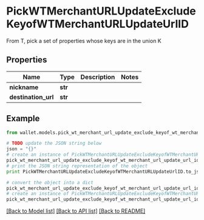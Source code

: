 # PickWTMerchantURLUpdateExcludeKeyofWTMerchantURLUpdateUrlID

From T, pick a set of properties whose keys are in the union K

## Properties

Name | Type | Description | Notes
------------ | ------------- | ------------- | -------------
**nickname** | **str** |  | 
**destination_url** | **str** |  | 

## Example

```python
from wallet.models.pick_wt_merchant_url_update_exclude_keyof_wt_merchant_url_update_url_id import PickWTMerchantURLUpdateExcludeKeyofWTMerchantURLUpdateUrlID

# TODO update the JSON string below
json = "{}"
# create an instance of PickWTMerchantURLUpdateExcludeKeyofWTMerchantURLUpdateUrlID from a JSON string
pick_wt_merchant_url_update_exclude_keyof_wt_merchant_url_update_url_id_instance = PickWTMerchantURLUpdateExcludeKeyofWTMerchantURLUpdateUrlID.from_json(json)
# print the JSON string representation of the object
print PickWTMerchantURLUpdateExcludeKeyofWTMerchantURLUpdateUrlID.to_json()

# convert the object into a dict
pick_wt_merchant_url_update_exclude_keyof_wt_merchant_url_update_url_id_dict = pick_wt_merchant_url_update_exclude_keyof_wt_merchant_url_update_url_id_instance.to_dict()
# create an instance of PickWTMerchantURLUpdateExcludeKeyofWTMerchantURLUpdateUrlID from a dict
pick_wt_merchant_url_update_exclude_keyof_wt_merchant_url_update_url_id_form_dict = pick_wt_merchant_url_update_exclude_keyof_wt_merchant_url_update_url_id.from_dict(pick_wt_merchant_url_update_exclude_keyof_wt_merchant_url_update_url_id_dict)
```
[[Back to Model list]](../README.md#documentation-for-models) [[Back to API list]](../README.md#documentation-for-api-endpoints) [[Back to README]](../README.md)


